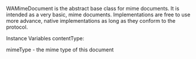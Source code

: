 WAMimeDocument is the abstract base class for mime documents. It is intended as a very basic, mime documents. Implementations are free to use more advance, native implementations as long as they conform to the protocol.

Instance Variables
	contentType:		<WAMimeType>

mimeType
	- the mime type of this document
